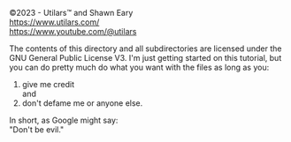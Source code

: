 ©2023 - Utilars™ and Shawn Eary \
https://www.utilars.com/ \
https://www.youtube.com/@utilars

The contents of this directory and all subdirectories are 
licensed under the GNU General Public License V3. I'm just getting
started on this tutorial, but you can do pretty much do what you want
with the files as long as you:
1. give me credit \
and 
2. don't defame me or anyone else.

In short, as Google might say: \
"Don't be evil."


